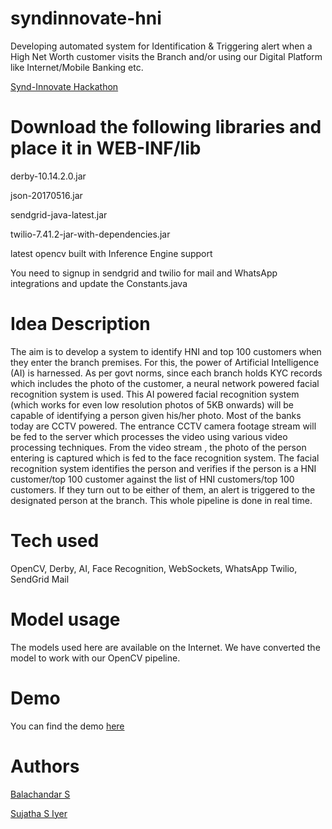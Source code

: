 # syndinnovate-hni
Developing automated system for Identification &amp; Triggering alert when a High Net Worth customer visits the Branch and/or using our Digital Platform like Internet/Mobile Banking etc.

[Synd-Innovate Hackathon](https://www.hackerearth.com/challenges/hackathon/synd-innovate/)


# Download the following libraries and place it in WEB-INF/lib

derby-10.14.2.0.jar

json-20170516.jar

sendgrid-java-latest.jar

twilio-7.41.2-jar-with-dependencies.jar

latest opencv built with Inference Engine support

You need to signup in sendgrid and twilio for mail and WhatsApp integrations and update the Constants.java 


# Idea Description 

The aim is to develop a system to identify HNI and top 100 customers when they enter the branch premises. For this, the power of Artificial Intelligence (AI) is harnessed. As per govt norms, since each branch holds KYC records which includes the photo of the customer, a neural network powered facial recognition system is used. This AI powered facial recognition system (which works for even low resolution photos of 5KB onwards) will be capable of identifying a person given his/her photo. Most of the banks today are CCTV powered. The entrance CCTV camera footage stream will be fed to the server which processes the video using various video processing techniques. From the video stream , the photo of the person entering is captured which is fed to the face recognition system. The facial recognition system identifies the person and verifies if the person is a HNI customer/top 100 customer against the list of HNI customers/top 100 customers. If they turn out to be either of them, an alert is triggered to the designated person at the branch. This whole pipeline is done in real time.


# Tech used

OpenCV, Derby, AI, Face Recognition, WebSockets, WhatsApp Twilio, SendGrid Mail


# Model usage

The models used here are available on the Internet. We have converted the model to work with our OpenCV pipeline.


# Demo 

You can find the demo [here](https://www.youtube.com/watch?v=HFVtKIxehH0)

# Authors
	
[Balachandar S](https://github.com/balachandarsv)

[Sujatha S Iyer](https://github.com/SujathaSIyer)





